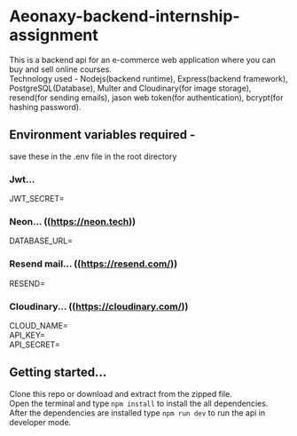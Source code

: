 # Aeonaxy-backend-internship-assignment    
This is a backend api for an e-commerce web application where you can buy and sell online courses.       
Technology used - Nodejs(backend runtime), Express(backend framework), PostgreSQL(Database), Multer and Cloudinary(for image storage), resend(for sending emails), jason web token(for authentication), bcrypt(for hashing password).    

## Environment variables required -    
save these in the .env file in the root directory    
      
### Jwt...    
JWT_SECRET=    
### Neon... ((https://neon.tech))    
DATABASE_URL=   
### Resend mail... ((https://resend.com/))    
RESEND=    
### Cloudinary... ((https://cloudinary.com/))            
CLOUD_NAME=    
API_KEY=    
API_SECRET=    
    
## Getting started...    
Clone this repo or download and extract from the zipped file.    
Open the terminal and type `npm install` to install the all dependencies.    
After the dependencies are installed type `npm run dev` to run the api in developer mode.
